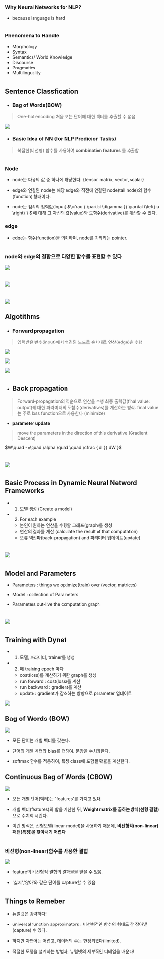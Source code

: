 ### Why Neural Networks for NLP?
- because language is hard  

#

### Phenomena to Handle
- Morphology
- Syntax
- Semantics/ World Knowledge
- Discourse
- Pragmatics
- Multilinguality

#

## **Sentence Classfication**

+ ### Bag of Words(BOW)
> One-hot encoding
> 처음 보는 단어에 대한 벡터를 추출할 수 없음


![](assets/markdown-img-paste-2018121322181451.png)

+ ### Basic Idea of NN (for NLP Predicion Tasks)
> 복잡한(비선형) 함수를 사용하여 **combination features** 를 추출함


#

### Node
- node는 다음의 값 중 하나에 해당한다. {tensor, matrix, vector, scalar}

- edge와 연결된 node는 해당 edge와 직전에 연결된 node(tail node)의 함수(function) 형태이다.

- node는 임의의 입력값(input) $\cfrac { \partial \digamma  }{ \partial f\left( u \right)  } $ 에 대해 그 자신의 값(value)와 도함수(derivative)를 계산할 수 있다.

### edge
- edge는 함수(function)을 의미하며, node를 가리키는 pointer.

#

### **node와 edge의 결합으로 다양한 함수를 표현할 수 있다**


![](assets/markdown-img-paste-20181213210949437.png)
#

![](assets/markdown-img-paste-20181213211024106.png)

#

![](assets/markdown-img-paste-20181213211149809.png)


## **Algotithms**

+ ### **Forward propagation**
> 입력받은 변수(input)에서 연결된 노드로 순서대로 연산(edge)을 수행

![](assets/markdown-img-paste-20181213211336154.png)


![](assets/markdown-img-paste-20181213211524569.png)

![](assets/markdown-img-paste-20181213211534820.png)

#

+ ## **Back propagation**
> Forward-propagation의 역순으로 연산을 수행
> 최종 출력값(final value: output)에 대한 파라미터의 도함수(derivatives)를 계산하는 방식.
> final value는 주로 loss function으로 사용한다 (minimize)

- **parameter update**
> move the parameters in the direction of this derivative (Gradient Descent)

$W\quad -=\quad \alpha \quad \quad \cfrac { dl }{ dW }$

#

![](assets/markdown-img-paste-20181213212554421.png)

#

## Basic Process in Dynamic Neural Netword Frameworks

- 1. 모델 생성 (Create a model)
- 2. For each example
  + 본인이 원하는 연산을 수행할 그래프(graph)를 생성
  + 연산의 결과를 계산 (calculate the result of that computation)
  + 오류 역전파(back-propagation) and 파라미터 업데이트(update)

#

![](assets/markdown-img-paste-20181213220454253.png)
#

## Model and Parameters
- Parameters : things we optimize(train) over (vector, matrices)

- Model : collection of Parameters

- Parameters out-live the computation graph

#

![](assets/markdown-img-paste-20181213220526577.png)

#

## Training with Dynet

- 1. 모델, 파라미터, trainer를 생성
- 2. 매 training epoch 마다
  + cost(loss)를 계산하기 위한 graph를 생성
  + run forward : cost(loss)를 계산
  + run backward : gradient를 계산
  + update : gradient가 감소하는 방향으로 parameter 업데이트

![](assets/markdown-img-paste-20181213221648771.png)

## Bag of Words (BOW)


![](assets/markdown-img-paste-20181215175849898.png)

- 모든 단어는 개별 벡터를 갖는다.

- 단어의 개별 벡터와 bias를 더하여, 문장을 수치화한다.

- softmax 함수를 적용하여, 특정 class에 포함될 확률을 계산한다.


## Continuous Bag of Words (CBOW)

![](assets/markdown-img-paste-20181215175541469.png)

- 모든 개별 단어(벡터)는 'features'를 가지고 있다.

- 개별 벡터(features)의 합을 계산한 뒤, **Weight matrix를 곱하는 방식(선형 결합)** 으로 수치화 시킨다.

- 이런 방식은, 선형모델(linear-model)을 사용하기 때문에, **비선형적(non-linear) 패턴(특징)을 찾아내기 어렵다.**

#


### 비선형(non-linear)함수를 사용한 결합


![](assets/markdown-img-paste-20181215180814235.png)

- feature의 비선형적 결합의 결과물을 얻을 수 있음.

- '싫지','않아'와 같은 단어를 capture할 수 있음

#

## Things to Remeber

- 뉴럴넷은 강력하다!
- universal function approximators : 비선형적인 함수의 형태도 잘 잡아낼(capture) 수 있다.

- 하지만 자연어는 어렵고, 데이터의 수는 한정되있다(limited).

- 적절한 모델을 설계하는 방법과, 뉴럴넷의 세부적인 디테일을 배운다!
